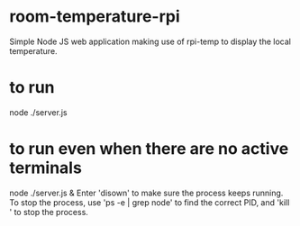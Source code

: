 # room-temperature-rpi
Simple Node JS web application making use of rpi-temp to display the local temperature.

# to run
node ./server.js

# to run even when there are no active terminals
node ./server.js &
Enter 'disown' to make sure the process keeps running.
To stop the process, use 'ps -e  | grep node' to find the correct PID,
and 'kill <PID>' to stop the process.
